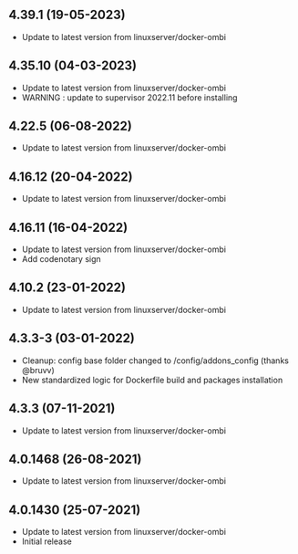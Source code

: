 
## 4.39.1 (19-05-2023)
- Update to latest version from linuxserver/docker-ombi

## 4.35.10 (04-03-2023)
- Update to latest version from linuxserver/docker-ombi
- WARNING : update to supervisor 2022.11 before installing

## 4.22.5 (06-08-2022)
- Update to latest version from linuxserver/docker-ombi

## 4.16.12 (20-04-2022)
- Update to latest version from linuxserver/docker-ombi

## 4.16.11 (16-04-2022)
- Update to latest version from linuxserver/docker-ombi
- Add codenotary sign

## 4.10.2 (23-01-2022)

- Update to latest version from linuxserver/docker-ombi

## 4.3.3-3 (03-01-2022)

- Cleanup: config base folder changed to /config/addons_config (thanks @bruvv)
- New standardized logic for Dockerfile build and packages installation

## 4.3.3 (07-11-2021)

- Update to latest version from linuxserver/docker-ombi

## 4.0.1468 (26-08-2021)

- Update to latest version from linuxserver/docker-ombi

## 4.0.1430 (25-07-2021)

- Update to latest version from linuxserver/docker-ombi
- Initial release
